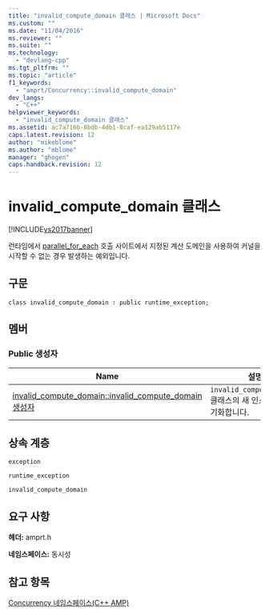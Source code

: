 ```yaml
---
title: "invalid_compute_domain 클래스 | Microsoft Docs"
ms.custom: ""
ms.date: "11/04/2016"
ms.reviewer: ""
ms.suite: ""
ms.technology: 
  - "devlang-cpp"
ms.tgt_pltfrm: ""
ms.topic: "article"
f1_keywords: 
  - "amprt/Concurrency::invalid_compute_domain"
dev_langs: 
  - "C++"
helpviewer_keywords: 
  - "invalid_compute_domain 클래스"
ms.assetid: ac7a7166-8bdb-4db1-8caf-ea129ab5117e
caps.latest.revision: 12
author: "mikeblome"
ms.author: "mblome"
manager: "ghogen"
caps.handback.revision: 12
---
```

# invalid_compute_domain 클래스
[!INCLUDE[vs2017banner](../../../assembler/inline/includes/vs2017banner.md)]

런타임에서 [parallel\_for\_each](../Topic/parallel_for_each%20Function%20\(C++%20AMP\).md) 호출 사이트에서 지정된 계산 도메인을 사용하여 커널을 시작할 수 없는 경우 발생하는 예외입니다.  
  
## 구문  
  
```  
class invalid_compute_domain : public runtime_exception;  
```  
  
## 멤버  
  
### Public 생성자  
  
|Name|설명|  
|----------|--------|  
|[invalid\_compute\_domain::invalid\_compute\_domain 생성자](../Topic/invalid_compute_domain::invalid_compute_domain%20Constructor.md)|`invalid_compute_domain` 클래스의 새 인스턴스를 초기화합니다.|  
  
## 상속 계층  
 `exception`  
  
 `runtime_exception`  
  
 `invalid_compute_domain`  
  
## 요구 사항  
 **헤더:** amprt.h  
  
 **네임스페이스:** 동시성  
  
## 참고 항목  
 [Concurrency 네임스페이스\(C\+\+ AMP\)](../../../parallel/amp/reference/concurrency-namespace-cpp-amp.md)